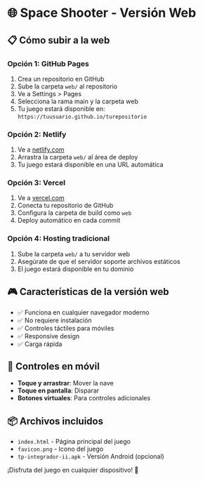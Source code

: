 # 🌐 Space Shooter - Versión Web

## 📋 Cómo subir a la web

### Opción 1: GitHub Pages
1. Crea un repositorio en GitHub
2. Sube la carpeta `web/` al repositorio
3. Ve a Settings > Pages
4. Selecciona la rama main y la carpeta web
5. Tu juego estará disponible en: `https://tuusuario.github.io/turepositorio`

### Opción 2: Netlify
1. Ve a [netlify.com](https://netlify.com)
2. Arrastra la carpeta `web/` al área de deploy
3. Tu juego estará disponible en una URL automática

### Opción 3: Vercel
1. Ve a [vercel.com](https://vercel.com)
2. Conecta tu repositorio de GitHub
3. Configura la carpeta de build como `web`
4. Deploy automático en cada commit

### Opción 4: Hosting tradicional
1. Sube la carpeta `web/` a tu servidor web
2. Asegúrate de que el servidor soporte archivos estáticos
3. El juego estará disponible en tu dominio

## 🎮 Características de la versión web

- ✅ Funciona en cualquier navegador moderno
- ✅ No requiere instalación
- ✅ Controles táctiles para móviles
- ✅ Responsive design
- ✅ Carga rápida

## 📱 Controles en móvil

- **Toque y arrastrar**: Mover la nave
- **Toque en pantalla**: Disparar
- **Botones virtuales**: Para controles adicionales

## 📦 Archivos incluidos

- `index.html` - Página principal del juego
- `favicon.png` - Icono del juego
- `tp-integrador-ii.apk` - Versión Android (opcional)

¡Disfruta del juego en cualquier dispositivo! 🚀
